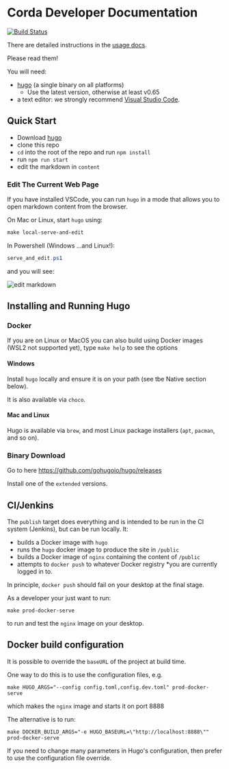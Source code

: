# Corda Developer Documentation

[![Build Status](https://ci01.dev.r3.com/buildStatus/icon?job=Docs-Builders%2FBuild%2Fcorda-docs%2Fmaster)](https://ci01.dev.r3.com/job/Docs-Builders/job/Build/job/corda-docs/job/master/)

There are detailed instructions in the  [usage docs](usage-docs/readme.md).

Please read them!

You will need:

* [hugo](https://github.com/gohugoio/hugo/releases)  (a single binary on all platforms)
  * Use the latest version, otherwise at least v0.65
* a text editor: we strongly recommend [Visual Studio Code](https://code.visualstudio.com/).

## Quick Start

* Download [hugo](https://github.com/gohugoio/hugo/releases)
* clone this repo
* `cd` into the root of the repo and run `npm install`
* run `npm run start`
* edit the markdown in `content`

### Edit The Current Web Page

If you have installed VSCode, you can run `hugo` in a mode that allows you to open markdown content from the browser.

On Mac or Linux, start `hugo` using:

```makefile
make local-serve-and-edit
```

In Powershell (Windows ...and Linux!):

```powershell
serve_and_edit.ps1
```

and you will see:

![edit markdown](usage-docs/images/page-edit.png)

## Installing and Running Hugo

### Docker

If you are on Linux or MacOS you can also build using Docker images (WSL2 not supported yet), type `make help` to see the options

#### Windows

Install `hugo` locally and ensure it is on your path (see tbe Native section below).

It is also available via `choco`.

#### Mac and Linux

Hugo is available via `brew`, and most Linux package installers (`apt`, `pacman`, and so on).

### Binary Download

Go to here https://github.com/gohugoio/hugo/releases

Install one of the `extended` versions.

## CI/Jenkins

The `publish` target does everything and is intended to be run in the CI system (Jenkins), but can be run locally.  It:

* builds a Docker image with `hugo`
* runs the `hugo` docker image to produce the site in `/public`
* builds a Docker image of `nginx` containing the content of `/public`
* attempts to `docker push` to whatever Docker registry *you are currently logged in to.

In principle, `docker push` should fail on your desktop at the final stage.

As a developer your just want to run:

```
make prod-docker-serve
```

to run and test the `nginx` image on your desktop.


##  Docker build configuration

It is possible to override the `baseURL` of the project at build time.

One way to do this is to use the configuration files, e.g.

```shell script
make HUGO_ARGS="--config config.toml,config.dev.toml" prod-docker-serve
```

which makes the `nginx` image and starts it on port 8888

The alternative is to run:

```shell script
make DOCKER_BUILD_ARGS="-e HUGO_BASEURL=\"http://localhost:8888\"" prod-docker-serve
```

If you need to change many parameters in Hugo's configuration, then prefer
to use the configuration file override.
